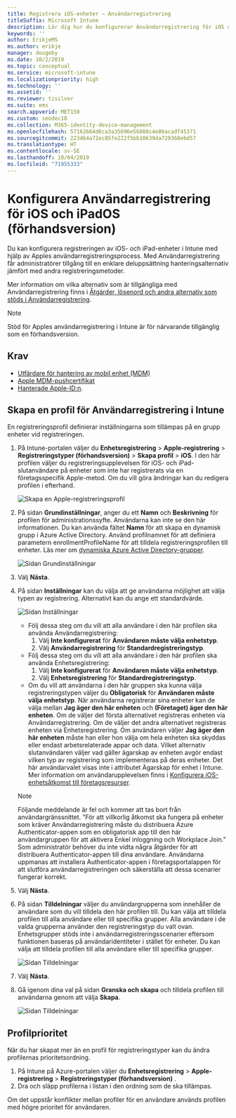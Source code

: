 ```yaml
---
title: Registrera iOS-enheter – Användarregistrering
titleSuffix: Microsoft Intune
description: Lär dig hur du konfigurerar Användarregistrering för iOS och iPad.
keywords: ''
author: ErikjeMS
ms.author: erikje
manager: dougeby
ms.date: 10/2/2019
ms.topic: conceptual
ms.service: microsoft-intune
ms.localizationpriority: high
ms.technology: ''
ms.assetid: ''
ms.reviewer: tisilver
ms.suite: ems
search.appverid: MET150
ms.custom: seodec18
ms.collection: M365-identity-device-management
ms.openlocfilehash: 57162664d6ca3a35696e56088c4e86acadf45371
ms.sourcegitcommit: 223d64a72ec85fe222f5bb10639da729368e6d57
ms.translationtype: HT
ms.contentlocale: sv-SE
ms.lasthandoff: 10/04/2019
ms.locfileid: "71955333"
---
```

# <a name="set-up-ios-and-ipados-user-enrollment-preview"></a>Konfigurera Användarregistrering för iOS och iPadOS (förhandsversion)

Du kan konfigurera registreringen av iOS- och iPad-enheter i Intune med hjälp av Apples användarregistreringsprocess. Med Användarregistrering får administratörer tillgång till en enklare deluppsättning hanteringsalternativ jämfört med andra registreringsmetoder.

Mer information om vilka alternativ som är tillgängliga med Användarregistrering finns i [Åtgärder, lösenord och andra alternativ som stöds i Användarregistrering](ios-user-enrollment-supported-actions.md).

> [!NOTE]
> Stöd för Apples användarregistrering i Intune är för närvarande tillgänglig som en förhandsversion.

## <a name="prerequisites"></a>Krav
- [Utfärdare för hantering av mobil enhet (MDM)](../fundamentals/mdm-authority-set.md)
- [Apple MDM-pushcertifikat](apple-mdm-push-certificate-get.md)
- [Hanterade Apple-ID:n](https://support.apple.com/guide/apple-business-manager/mdm1c9622977/web).

## <a name="create-a-user-enrollment-profile-in-intune"></a>Skapa en profil för Användarregistrering i Intune

En registreringsprofil definierar inställningarna som tillämpas på en grupp enheter vid registreringen. 

1. På Intune-portalen väljer du **Enhetsregistrering** > **Apple-registrering** > **Registreringstyper (förhandsversion)**  > **Skapa profil** > **iOS**. I den här profilen väljer du registreringsupplevelsen för iOS- och iPad-slutanvändare på enheter som inte har registrerats via en företagsspecifik Apple-metod. Om du vill göra ändringar kan du redigera profilen i efterhand.

    ![Skapa en Apple-registreringsprofil](./media/ios-user-enrollment/create-profile.png)

2. På sidan **Grundinställningar**, anger du ett **Namn** och **Beskrivning** för profilen för administrationssyfte. Användarna kan inte se den här informationen. Du kan använda fältet **Namn** för att skapa en dynamisk grupp i Azure Active Directory. Använd profilnamnet för att definiera parametern enrollmentProfileName för att tilldela registreringsprofilen till enheter. Läs mer om [dynamiska Azure Active Directory-grupper](https://docs.microsoft.com/azure/active-directory/active-directory-groups-dynamic-membership-azure-portal#rules-for-devices).

    ![Sidan Grundinställningar](./media/ios-user-enrollment/basics-page.png)


3. Välj **Nästa**.

4. På sidan **Inställningar** kan du välja att ge användarna möjlighet att välja typen av registrering. Alternativt kan du ange ett standardvärde.

    ![Sidan Inställningar](./media/ios-user-enrollment/settings-page.png)

    - Följ dessa steg om du vill att alla användare i den här profilen ska använda Användarregistrering:
        1. Välj **Inte konfigurerat** för **Användaren måste välja enhetstyp**.
        2. Välj **Användarregistrering** för **Standardregistreringstyp**.
    - Följ dessa steg om du vill att alla användare i den här profilen ska använda Enhetsregistrering:
        1. Välj **Inte konfigurerat** för **Användaren måste välja enhetstyp**.
        2. Välj **Enhetsregistrering** för **Standardregistreringstyp**.
    - Om du vill att användarna i den här gruppen ska kunna välja registreringstypen väljer du **Obligatorisk** för **Användaren måste välja enhetstyp**. När användarna registrerar sina enheter kan de välja mellan **Jag äger den här enheten** och **(Företaget) äger den här enheten**. Om de väljer det första alternativet registreras enheten via Användarregistrering. Om de väljer det andra alternativet registreras enheten via Enhetsregistrering. Om användaren väljer **Jag äger den här enheten** måste han eller hon välja om hela enheten ska skyddas eller endast arbetsrelaterade appar och data. Vilket alternativ slutanvändaren väljer vad gäller ägarskap av enheten avgör endast vilken typ av registrering som implementeras på deras enheter. Det här användarvalet visas inte i attributet Ägarskap för enhet i Intune. Mer information om användarupplevelsen finns i [Konfigurera iOS-enhetsåtkomst till företagsresurser](https://docs.microsoft.com/intune-user-help/enroll-your-device-in-intune-ios).
    
    > [!NOTE]
    > Följande meddelande är fel och kommer att tas bort från användargränssnittet.
    > ”För att villkorlig åtkomst ska fungera på enheter som kräver Användarregistrering måste du distribuera Azure Authenticator-appen som en obligatorisk app till den här användargruppen för att aktivera Enkel inloggning och Workplace Join.”
    > Som administratör behöver du inte vidta några åtgärder för att distribuera Authenticator-appen till dina användare. Användarna uppmanas att installera Authenticator-appen i företagsportalappen för att slutföra användarregistreringen och säkerställa att dessa scenarier fungerar korrekt.

5. Välj **Nästa**.

6. På sidan **Tilldelningar** väljer du användargrupperna som innehåller de användare som du vill tilldela den här profilen till. Du kan välja att tilldela profilen till alla användare eller till specifika grupper. Alla användare i de valda grupperna använder den registreringstyp du valt ovan. Enhetsgrupper stöds inte i användarregistreringsscenarier eftersom funktionen baseras på användaridentiteter i stället för enheter. Du kan välja att tilldela profilen till alla användare eller till specifika grupper.

    ![Sidan Tilldelningar](./media/ios-user-enrollment/assignments-page.png)

7. Välj **Nästa**.

8. Gå igenom dina val på sidan **Granska och skapa** och tilldela profilen till användarna genom att välja **Skapa**.

    ![Sidan Tilldelningar](./media/ios-user-enrollment/assignments-page.png)


## <a name="profile-priority"></a>Profilprioritet

När du har skapat mer än en profil för registreringstyper kan du ändra profilernas prioritetsordning.

1. På Intune på Azure-portalen väljer du **Enhetsregistrering** > **Apple-registrering** > **Registreringstyper (förhandsversion)** .
2. Dra och släpp profilerna i listan i den ordning som de ska tillämpas.

Om det uppstår konflikter mellan profiler för en användare används profilen med högre prioritet för användaren.


